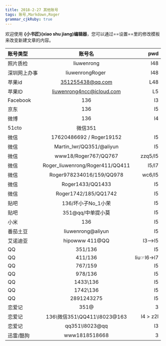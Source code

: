 ```yaml
---
title: 2018-2-27 其他账号
tags: 账号,Markdown,Roger
grammar_cjkRuby: true
---
```



欢迎使用 **{小书匠}(xiao shu jiang)编辑器**，您可以通过==设置==里的修改模板来改变新建文章的内容。

|账号类型|账号名|pwd|
|:-|:-:|-:|
|照片质检| liuwenrong | l48
|深圳网上办事 | liuwenrongRoger | l48
| 苹果id | 351255438@qq.com | L48
| 苹果ID| liuwenrong4ncc@icloud.com | L5
| Facebook | 136 | l3 |
| 京东 | 136 | l5 |
| 微博| 136 | l4 |
| 51cto | 微信351 | |
| 微信 | 17620486692 / Roger19152| l5 |
|微信|Martin_lwr/QQ351/@aliyun|l5|
|微信|www18/Roger767/QQ767|zzq5/l5|
|微信|Roger_liuwenrong/Roger411/QQ411|l5/l7|
|微信|Roger978234016/159/QQ978|wc6/l5|
|微信|Roger1433/QQ1433|l5|
|微信|Roger1742/185/QQ1742|l5|
|贴吧|136/坏小子No_1小荣 | l5 |
|贴吧|351@qq/中单提小莫| l5
|小米|136|l5|
|番茄土豆|liuwenrong@aliyun| l5|
|艾诺迪亚| hipowww 411@QQ| l3——>l5
|QQ|351/136|l5
|QQ | 411/136|  liu☞l6->l7
|QQ|767/159|l5
|QQ|978/136|l5
|QQ|1433\136|l5
|QQ|1742\136|l5
|QQ | 2891243275 | l5
|恋爱记| 351@| 3|
|恋爱记|136\微信351\QQ411\l8023@163|l4 > z2l|
|恋爱记|qq351\l8023@qq|l3|
|迅雷/酷狗 | www1818518668 | 3